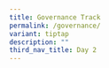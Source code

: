 ```yaml
---
title: Governance Track
permalink: /governance/
variant: tiptap
description: ""
third_nav_title: Day 2
---
```

